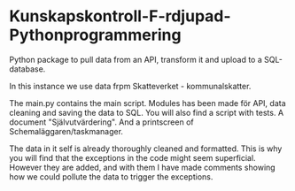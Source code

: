 # Kunskapskontroll-F-rdjupad-Pythonprogrammering
Python package to pull data from an API, transform it and upload to a SQL-database.

In this instance we use data frpm Skatteverket - kommunalskatter.

The main.py contains the main script. Modules has been made för API, data cleaning and saving the data to SQL.
You will also find a script with tests.
A document "Självutvärdering".
And a printscreen of Schemaläggaren/taskmanager.

The data in it self is already thoroughly cleaned and formatted. 
This is why you will find that the exceptions in the code might seem superficial. 
However they are added, and with them I have made comments showing how we could pollute the data to trigger the exceptions.
